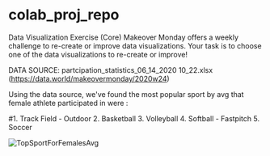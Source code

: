 # colab_proj_repo
Data Visualization Exercise (Core)
Makeover Monday offers a weekly challenge to re-create or improve data visualizations. Your task is to choose one of the data visualizations to re-create or improve!

DATA SOURCE: partcipation_statistics_06_14_2020 10_22.xlsx (https://data.world/makeovermonday/2020w24)


Using the data source, we've found the most popular sport by avg that female athlete participated in were :

#1. Track Field - Outdoor
2. Basketball
3. Volleyball
4. Softball - Fastpitch
5. Soccer

![TopSportForFemalesAvg](https://user-images.githubusercontent.com/15024128/140448255-34eca408-1d1b-4295-b7bb-10472c551c5e.png)
